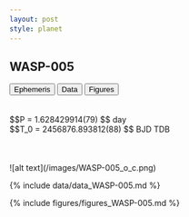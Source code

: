 ```yaml
---
layout: post
style: planet
---
```

<script src="../js/planets.js"></script>

## WASP-005

<!-- Tab links -->
<div class="tab">
<button class="tablinks" onclick="openCity(event, 'Ephemeris')">Ephemeris</button>
<button class="tablinks" onclick="openCity(event, 'Data')">Data</button>
<button class="tablinks" onclick="openCity(event, 'Figures')">Figures</button>
</div>

<!-- Tab content -->
<div id="Ephemeris" class="tabcontent" markdown="1">
<br/><br/>
$$P = 1.628429914(79) $$ day <br/>
$$T_0 = 2456876.893812(88) $$ BJD TDB
<br/><br/>
<br/><br/>
![alt text](/images/WASP-005_o_c.png)
</div>


<div id="Data" class="tabcontent" markdown="1">

{% include data/data_WASP-005.md %}

</div>

<div id="Figures" class="tabcontent" markdown="1">
{% include figures/figures_WASP-005.md %}
</div>


<script src="../js/tabs.js"></script>


